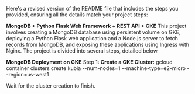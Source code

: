 Here's a revised version of the README file that includes the steps you provided, ensuring all the details match your project steps:


**MongoDB + Python Flask Web Framework + REST API + GKE**
This project involves creating a MongoDB database using persistent volume on GKE, deploying a Python Flask web application and a Node.js server to fetch records from MongoDB, and exposing these applications using Ingress with Nginx. The project is divided into several steps, detailed below.

**MongoDB Deployment on GKE**
Step 1: **Create a GKE Cluster:**
gcloud container clusters create kubia --num-nodes=1 --machine-type=e2-micro --region=us-west1

Wait for the cluster creation to finish.
